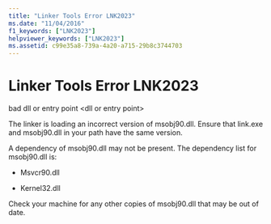 ```yaml
---
title: "Linker Tools Error LNK2023"
ms.date: "11/04/2016"
f1_keywords: ["LNK2023"]
helpviewer_keywords: ["LNK2023"]
ms.assetid: c99e35a8-739a-4a20-a715-29b8c3744703
---
```

# Linker Tools Error LNK2023

bad dll or entry point \<dll or entry point>

The linker is loading an incorrect version of msobj90.dll. Ensure that link.exe and msobj90.dll in your path have the same version.

A dependency of msobj90.dll may not be present. The dependency list for msobj90.dll is:

- Msvcr90.dll

- Kernel32.dll

Check your machine for any other copies of msobj90.dll that may be out of date.

